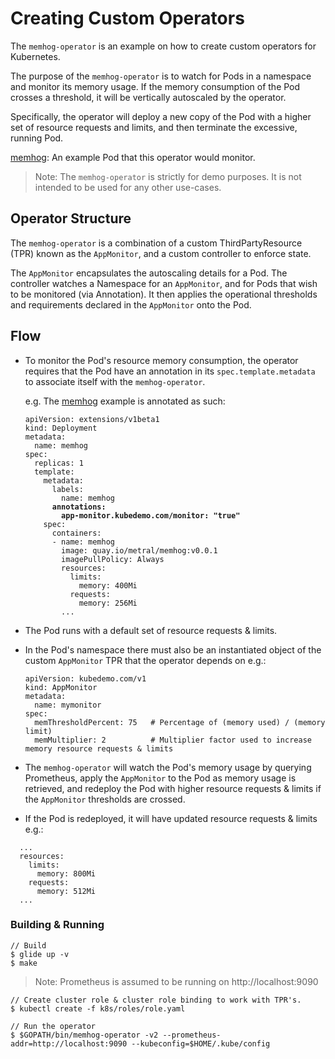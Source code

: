 # Creating Custom Operators

The `memhog-operator` is an example on how to create custom operators for
Kubernetes.

The purpose of the `memhog-operator` is to watch for Pods in a namespace and
monitor its memory usage. If the memory consumption of the Pod crosses a
threshold, it will be vertically autoscaled by the operator.

Specifically, the operator will deploy a new copy of the Pod with a higher
set of resource requests and limits, and then terminate the excessive, running Pod.

[memhog](https://github.com/metral/memhog): An example Pod that this operator would monitor.

> Note: The `memhog-operator` is strictly for demo purposes. It is not intended
to be used for any other use-cases.

## Operator Structure

The `memhog-operator` is a combination of a custom ThirdPartyResource (TPR)
known as the `AppMonitor`, and a custom controller to enforce state.

The `AppMonitor` encapsulates the autoscaling details for a Pod.
The controller watches a Namespace for an `AppMonitor`, and for Pods that wish 
to be monitored (via Annotation). It then applies the operational
thresholds and requirements declared in the `AppMonitor` onto the Pod.

## Flow

* To monitor the Pod's resource memory consumption, the operator requires that the Pod have an annotation in its `spec.template.metadata` to associate itself with the `memhog-operator`.

  e.g. The [memhog](https://github.com/metral/memhog) example is annotated as such:

  <pre><code>apiVersion: extensions/v1beta1
  kind: Deployment
  metadata:
    name: memhog
  spec:
    replicas: 1
    template:
      metadata:
        labels:
          name: memhog
        <b>annotations:
          app-monitor.kubedemo.com/monitor: "true"</b>
      spec:
        containers:
        - name: memhog
          image: quay.io/metral/memhog:v0.0.1
          imagePullPolicy: Always
          resources:
            limits:
              memory: 400Mi
            requests:
              memory: 256Mi
          ...
  </code></pre>

* The Pod runs with a default set of resource requests & limits.

* In the Pod's namespace there must also be an instantiated object of the custom
`AppMonitor` TPR that the operator depends on e.g.:

  ```
  apiVersion: kubedemo.com/v1
  kind: AppMonitor
  metadata:
    name: mymonitor
  spec:
    memThresholdPercent: 75   # Percentage of (memory used) / (memory limit)
    memMultiplier: 2          # Multiplier factor used to increase memory resource requests & limits
  ```
* The `memhog-operator` will watch the Pod's memory usage by querying
Prometheus, apply the `AppMonitor` to the Pod as memory usage is retrieved, and redeploy the Pod 
with higher resource requests & limits if the `AppMonitor` thresholds are crossed.
* If the Pod is redeployed, it will have updated resource requests & limits
e.g.:
```
  ...
  resources:
    limits:
      memory: 800Mi
    requests:
      memory: 512Mi
  ...
```

### Building & Running

```
// Build
$ glide up -v
$ make
```

> Note: Prometheus is assumed to be running on http://localhost:9090
```
// Create cluster role & cluster role binding to work with TPR's.
$ kubectl create -f k8s/roles/role.yaml

// Run the operator
$ $GOPATH/bin/memhog-operator -v2 --prometheus-addr=http://localhost:9090 --kubeconfig=$HOME/.kube/config
```
